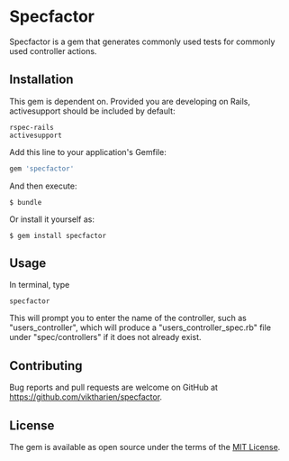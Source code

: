 # Specfactor

Specfactor is a gem that generates commonly used tests for commonly used controller actions.

## Installation

This gem is dependent on. Provided you are developing on Rails, activesupport should be included by default:

    rspec-rails
    activesupport

Add this line to your application's Gemfile:

```ruby
gem 'specfactor'
```

And then execute:

    $ bundle

Or install it yourself as:

    $ gem install specfactor

## Usage

In terminal, type

    specfactor
    
This will prompt you to enter the name of the controller, such as "users_controller", which will produce a "users_controller_spec.rb" file under "spec/controllers" if it does not already exist.

## Contributing

Bug reports and pull requests are welcome on GitHub at https://github.com/viktharien/specfactor.

## License

The gem is available as open source under the terms of the [MIT License](https://opensource.org/licenses/MIT).
